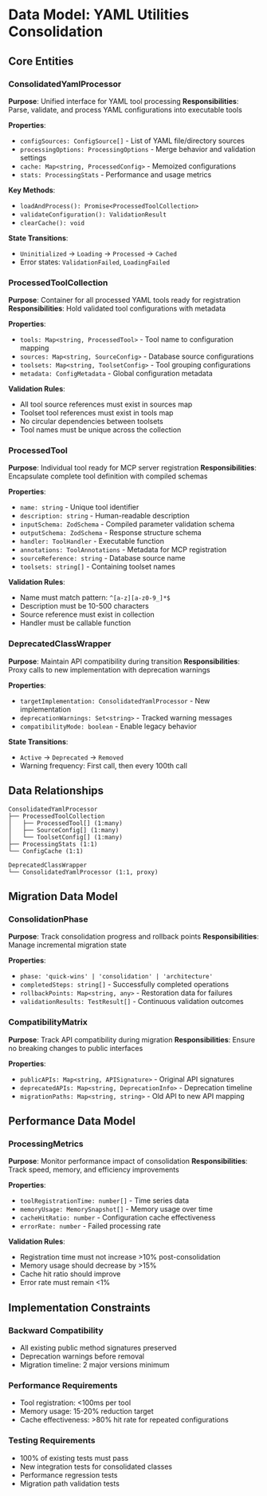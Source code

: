 # Data Model: YAML Utilities Consolidation

## Core Entities

### ConsolidatedYamlProcessor

**Purpose**: Unified interface for YAML tool processing
**Responsibilities**: Parse, validate, and process YAML configurations into executable tools

**Properties**:

- `configSources: ConfigSource[]` - List of YAML file/directory sources
- `processingOptions: ProcessingOptions` - Merge behavior and validation settings
- `cache: Map<string, ProcessedConfig>` - Memoized configurations
- `stats: ProcessingStats` - Performance and usage metrics

**Key Methods**:

- `loadAndProcess(): Promise<ProcessedToolCollection>`
- `validateConfiguration(): ValidationResult`
- `clearCache(): void`

**State Transitions**:

- `Uninitialized` → `Loading` → `Processed` → `Cached`
- Error states: `ValidationFailed`, `LoadingFailed`

### ProcessedToolCollection

**Purpose**: Container for all processed YAML tools ready for registration
**Responsibilities**: Hold validated tool configurations with metadata

**Properties**:

- `tools: Map<string, ProcessedTool>` - Tool name to configuration mapping
- `sources: Map<string, SourceConfig>` - Database source configurations
- `toolsets: Map<string, ToolsetConfig>` - Tool grouping configurations
- `metadata: ConfigMetadata` - Global configuration metadata

**Validation Rules**:

- All tool source references must exist in sources map
- Toolset tool references must exist in tools map
- No circular dependencies between toolsets
- Tool names must be unique across the collection

### ProcessedTool

**Purpose**: Individual tool ready for MCP server registration
**Responsibilities**: Encapsulate complete tool definition with compiled schemas

**Properties**:

- `name: string` - Unique tool identifier
- `description: string` - Human-readable description
- `inputSchema: ZodSchema` - Compiled parameter validation schema
- `outputSchema: ZodSchema` - Response structure schema
- `handler: ToolHandler` - Executable function
- `annotations: ToolAnnotations` - Metadata for MCP registration
- `sourceReference: string` - Database source name
- `toolsets: string[]` - Containing toolset names

**Validation Rules**:

- Name must match pattern: `^[a-z][a-z0-9_]*$`
- Description must be 10-500 characters
- Source reference must exist in collection
- Handler must be callable function

### DeprecatedClassWrapper

**Purpose**: Maintain API compatibility during transition
**Responsibilities**: Proxy calls to new implementation with deprecation warnings

**Properties**:

- `targetImplementation: ConsolidatedYamlProcessor` - New implementation
- `deprecationWarnings: Set<string>` - Tracked warning messages
- `compatibilityMode: boolean` - Enable legacy behavior

**State Transitions**:

- `Active` → `Deprecated` → `Removed`
- Warning frequency: First call, then every 100th call

## Data Relationships

```
ConsolidatedYamlProcessor
├── ProcessedToolCollection
│   ├── ProcessedTool[] (1:many)
│   ├── SourceConfig[] (1:many)
│   └── ToolsetConfig[] (1:many)
├── ProcessingStats (1:1)
└── ConfigCache (1:1)

DeprecatedClassWrapper
└── ConsolidatedYamlProcessor (1:1, proxy)
```

## Migration Data Model

### ConsolidationPhase

**Purpose**: Track consolidation progress and rollback points
**Responsibilities**: Manage incremental migration state

**Properties**:

- `phase: 'quick-wins' | 'consolidation' | 'architecture'`
- `completedSteps: string[]` - Successfully completed operations
- `rollbackPoints: Map<string, any>` - Restoration data for failures
- `validationResults: TestResult[]` - Continuous validation outcomes

### CompatibilityMatrix

**Purpose**: Track API compatibility during migration
**Responsibilities**: Ensure no breaking changes to public interfaces

**Properties**:

- `publicAPIs: Map<string, APISignature>` - Original API signatures
- `deprecatedAPIs: Map<string, DeprecationInfo>` - Deprecation timeline
- `migrationPaths: Map<string, string>` - Old API to new API mapping

## Performance Data Model

### ProcessingMetrics

**Purpose**: Monitor performance impact of consolidation
**Responsibilities**: Track speed, memory, and efficiency improvements

**Properties**:

- `toolRegistrationTime: number[]` - Time series data
- `memoryUsage: MemorySnapshot[]` - Memory usage over time
- `cacheHitRatio: number` - Configuration cache effectiveness
- `errorRate: number` - Failed processing rate

**Validation Rules**:

- Registration time must not increase >10% post-consolidation
- Memory usage should decrease by >15%
- Cache hit ratio should improve
- Error rate must remain <1%

## Implementation Constraints

### Backward Compatibility

- All existing public method signatures preserved
- Deprecation warnings before removal
- Migration timeline: 2 major versions minimum

### Performance Requirements

- Tool registration: <100ms per tool
- Memory usage: 15-20% reduction target
- Cache effectiveness: >80% hit rate for repeated configurations

### Testing Requirements

- 100% of existing tests must pass
- New integration tests for consolidated classes
- Performance regression tests
- Migration path validation tests
